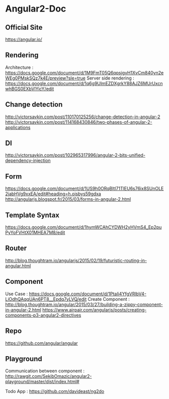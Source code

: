 # Angular2-Doc

## Official Site

https://angular.io/

## Rendering

Architecture : https://docs.google.com/document/d/1M9FmT05Q6qpsjgvH1XvCm840yn2eWEg0PMskSQz7k4E/preview?sle=true
Server side rendering : https://docs.google.com/document/d/1q6g9UlmEZDXgrkY88AJZ6MUrUxcnwhBGS0EXbVlYicY/edit

## Change detection

http://victorsavkin.com/post/110170125256/change-detection-in-angular-2
http://victorsavkin.com/post/114168430846/two-phases-of-angular-2-applications

## DI

http://victorsavkin.com/post/102965317996/angular-2-bits-unified-dependency-injection

## Form

https://docs.google.com/document/d/1US9h0ORqBltl71TlEU6s76ix8SUnOLE2jabHVg9xxEA/edit#heading=h.oisbys59gdxa
http://angularjs.blogspot.fr/2015/03/forms-in-angular-2.html

## Template Syntax 

https://docs.google.com/document/d/1hymWCAhCYDWH2yHVmS4_Ep2puPyYoFVHtX01MHEA7M8/edit

## Router 

http://blog.thoughtram.io/angularjs/2015/02/19/futuristic-routing-in-angular.html

## Component

Use Case : https://docs.google.com/document/d/1PtaIi4YfgVRlbV4-LiOdhQAqqUAn6PT8__Epdq7yLVQ/edit
Create Component : http://blog.thoughtram.io/angular/2015/03/27/building-a-zippy-component-in-angular-2.html
https://www.airpair.com/angularjs/posts/creating-components-p3-angular2-directives

## Repo

https://github.com/angular/angular

## Playground

Communication between component : http://rawgit.com/SekibOmazic/angular2-playground/master/dist/index.html#

Todo App : https://github.com/davideast/ng2do

